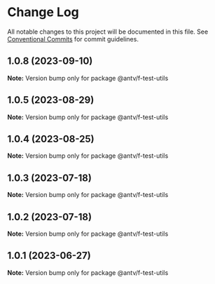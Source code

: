 # Change Log

All notable changes to this project will be documented in this file.
See [Conventional Commits](https://conventionalcommits.org) for commit guidelines.

## 1.0.8 (2023-09-10)

**Note:** Version bump only for package @antv/f-test-utils





## 1.0.5 (2023-08-29)

**Note:** Version bump only for package @antv/f-test-utils





## 1.0.4 (2023-08-25)

**Note:** Version bump only for package @antv/f-test-utils





## 1.0.3 (2023-07-18)

**Note:** Version bump only for package @antv/f-test-utils





## 1.0.2 (2023-07-18)

**Note:** Version bump only for package @antv/f-test-utils





## 1.0.1 (2023-06-27)

**Note:** Version bump only for package @antv/f-test-utils
